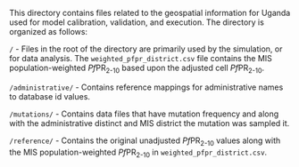 This directory contains files related to the geospatial information for Uganda used for model calibration, validation, and execution. The directory is organized as follows:

`/` - Files in the root of the directory are primarily used by the simulation, or for data analysis. The `weighted_pfpr_district.csv` file contains the MIS population-weighted *Pf*PR<sub>2-10</sub> based upon the adjusted cell *Pf*PR<sub>2-10</sub>.

`/administrative/` - Contains reference mappings for administrative names to database id values.

`/mutations/` - Contains data files that have mutation frequency and along with the administrative distinct and MIS district the mutation was sampled it.

`/reference/` - Contains the original unadjusted *Pf*PR<sub>2-10</sub> values along with the MIS population-weighted *Pf*PR<sub>2-10</sub> in `weighted_pfpr_district.csv`.